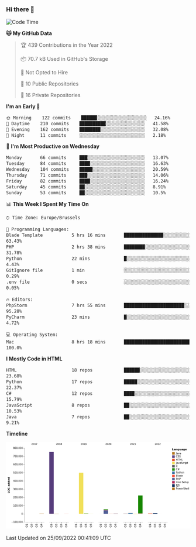 ### Hi there 👋

<!--START_SECTION:waka-->
![Code Time](http://img.shields.io/badge/Code%20Time-1%2C121%20hrs%207%20mins-blue)

**🐱 My GitHub Data** 

> 🏆 439 Contributions in the Year 2022
 > 
> 📦 70.7 kB Used in GitHub's Storage 
 > 
> 🚫 Not Opted to Hire
 > 
> 📜 10 Public Repositories 
 > 
> 🔑 16 Private Repositories  
 > 
**I'm an Early 🐤** 

```text
🌞 Morning    122 commits    ██████░░░░░░░░░░░░░░░░░░░   24.16% 
🌆 Daytime    210 commits    ██████████░░░░░░░░░░░░░░░   41.58% 
🌃 Evening    162 commits    ████████░░░░░░░░░░░░░░░░░   32.08% 
🌙 Night      11 commits     ░░░░░░░░░░░░░░░░░░░░░░░░░   2.18%

```
📅 **I'm Most Productive on Wednesday** 

```text
Monday       66 commits     ███░░░░░░░░░░░░░░░░░░░░░░   13.07% 
Tuesday      84 commits     ████░░░░░░░░░░░░░░░░░░░░░   16.63% 
Wednesday    104 commits    █████░░░░░░░░░░░░░░░░░░░░   20.59% 
Thursday     71 commits     ███░░░░░░░░░░░░░░░░░░░░░░   14.06% 
Friday       82 commits     ████░░░░░░░░░░░░░░░░░░░░░   16.24% 
Saturday     45 commits     ██░░░░░░░░░░░░░░░░░░░░░░░   8.91% 
Sunday       53 commits     ██░░░░░░░░░░░░░░░░░░░░░░░   10.5%

```


📊 **This Week I Spent My Time On** 

```text
⌚︎ Time Zone: Europe/Brussels

💬 Programming Languages: 
Blade Template           5 hrs 16 mins       ███████████████░░░░░░░░░░   63.43% 
PHP                      2 hrs 38 mins       ████████░░░░░░░░░░░░░░░░░   31.78% 
Python                   22 mins             █░░░░░░░░░░░░░░░░░░░░░░░░   4.43% 
GitIgnore file           1 min               ░░░░░░░░░░░░░░░░░░░░░░░░░   0.29% 
.env file                0 secs              ░░░░░░░░░░░░░░░░░░░░░░░░░   0.05%

🔥 Editors: 
PhpStorm                 7 hrs 55 mins       ███████████████████████░░   95.28% 
PyCharm                  23 mins             █░░░░░░░░░░░░░░░░░░░░░░░░   4.72%

💻 Operating System: 
Mac                      8 hrs 18 mins       █████████████████████████   100.0%

```

**I Mostly Code in HTML** 

```text
HTML                     18 repos            ██████░░░░░░░░░░░░░░░░░░░   23.68% 
Python                   17 repos            █████░░░░░░░░░░░░░░░░░░░░   22.37% 
C#                       12 repos            ████░░░░░░░░░░░░░░░░░░░░░   15.79% 
JavaScript               8 repos             ██░░░░░░░░░░░░░░░░░░░░░░░   10.53% 
Java                     7 repos             ██░░░░░░░░░░░░░░░░░░░░░░░   9.21%

```


**Timeline**

![Chart not found](https://raw.githubusercontent.com/guillaumedeplancke/guillaumedeplancke/main/charts/bar_graph.png) 


 Last Updated on 25/09/2022 00:41:09 UTC
<!--END_SECTION:waka-->
